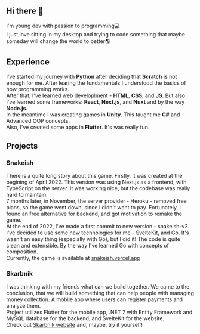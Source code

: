 ## Hi there 👋
I'm young dev with passion to programming💻  
I just love sitting in my desktop and trying to code something that maybe someday will change the world to better🌎

## Experience
I've started my journey with **Python** after deciding that **Scratch** is not enough for me. After learing the fundamentals I understood the basics of how programming works.  
After that, I've learned web developlment - **HTML**, **CSS**, and **JS**. But also I've learned some frameworks: **React**, **Next.js**, and **Nuxt** and by the way **Node.js**.  
In the meantime I was creating games in **Unity**. This taught me **C#** and Advanced OOP concepts.  
Also, I've created some apps in **Flutter**. It's was really fun.  

## Projects
### Snakeish
There is a quite long story about this game. Firstly, it was created at the begining of April 2022. This version was using Next.js as a frontend, with TypeScript on the server. It was working nice, but the codebase was really hard to maintain.  
7 months later, in November, the server provider - Heroku - removed free plans, so the game went down, since i didn't want to pay. Fortunately, I found an free alternative for backend, and got motivation to remake the game.  
At the end of 2022, I've made a first commit to new version - snakeish-v2. I've decided to use some new technologies for me - SvelteKit, and Go. It's wasn't an easy thing (especially with Go), but I did it! The code is quite clean and extensible. By the way I've learned Go with concepts of composition.  
Currently, the game is available at [snakeish.vercel.app](https://snakeish.vercel.app)

### Skarbnik
I was thinking with my friends what can we build together. We came to the conclusion, that we will build something that can help people with managing money collection. A mobile app where users can register payments and analyze them.  
Project utilizes Flutter for the mobile app, .NET 7 with Entity Framework and MySQL database for the backend, and SvelteKit for the website.  
Check out [Skarbnik website](https://skarbnik.app/) and, maybe, try it yourself! 
